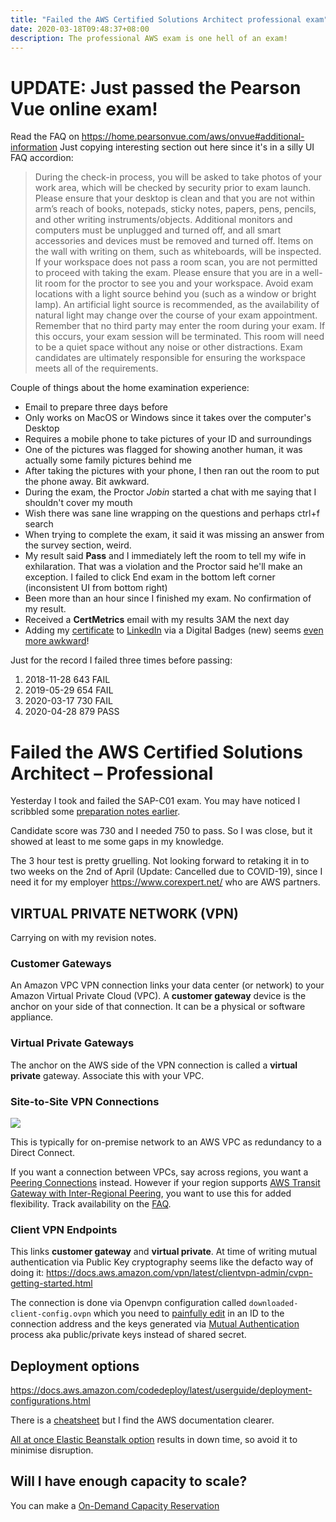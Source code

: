 ```yaml
---
title: "Failed the AWS Certified Solutions Architect professional exam"
date: 2020-03-18T09:48:37+08:00
description: The professional AWS exam is one hell of an exam!
---
```


# UPDATE: Just passed the Pearson Vue online exam!

Read the FAQ on <https://home.pearsonvue.com/aws/onvue#additional-information>
Just copying interesting section out here since it's in a silly UI FAQ
accordion:

> During the check-in process, you will be asked to take photos of your work
> area, which will be checked by security prior to exam launch. Please ensure
> that your desktop is clean and that you are not within arm’s reach of books,
> notepads, sticky notes, papers, pens, pencils, and other writing
> instruments/objects. Additional monitors and computers must be unplugged and
> turned off, and all smart accessories and devices must be removed and turned
> off. Items on the wall with writing on them, such as whiteboards, will be
> inspected. If your workspace does not pass a room scan, you are not permitted
> to proceed with taking the exam.
> Please ensure that you are in a well-lit room for the proctor to see you and
> your workspace. Avoid exam locations with a light source behind you (such as a
> window or bright lamp). An artificial light source is recommended, as the
> availability of natural light may change over the course of your exam
> appointment. Remember that no third party may enter the room during your exam.
> If this occurs, your exam session will be terminated. This room will need to be
> a quiet space without any noise or other distractions. Exam candidates are
> ultimately responsible for ensuring the workspace meets all of the
> requirements.

Couple of things about the home examination experience:

* Email to prepare three days before
* Only works on MacOS or Windows since it takes over the computer's Desktop
* Requires a mobile phone to take pictures of your ID and surroundings
* One of the pictures was flagged for showing another human, it was actually some family pictures behind me
* After taking the pictures with your phone, I then ran out the room to put the phone away. Bit awkward.
* During the exam, the Proctor _Jobin_ started a chat with me saying that I shouldn't cover my mouth
* Wish there was sane line wrapping on the questions and perhaps ctrl+f search
* When trying to complete the exam, it said it was missing an answer from the survey section, weird.
* My result said **Pass** and I immediately left the room to tell my wife in exhilaration. That was a violation and the Proctor said he'll make an exception. I failed to click End exam in the bottom left corner (inconsistent UI from bottom right)
* Been more than an hour since I finished my exam. No confirmation of my result.
* Received a **CertMetrics** email with my results 3AM the next day
* Adding my [certificate](https://www.youracclaim.com/badges/4225b0a3-ad90-43d2-a22d-25d274da0e84/public_url) to [LinkedIn](https://www.linkedin.com/in/kaihendry/) via a Digital Badges (new) seems [even more awkward](https://s.natalian.org/2020-04-29/cert-linkedin.mp4)!

Just for the record I failed three times before passing:

1. 2018-11-28 643 FAIL
2. 2019-05-29 654 FAIL
3. 2020-03-17 730 FAIL
4. 2020-04-28 879 PASS

# Failed the AWS Certified Solutions Architect – Professional

Yesterday I took and failed the SAP-C01 exam. You may have noticed I scribbled
some [preparation notes earlier](https://dabase.com/blog/AWS_Pro_exam_notes/).

Candidate score was 730 and I needed 750 to pass. So I was close, but it showed
at least to me some gaps in my knowledge.

The 3 hour test is pretty gruelling. Not looking forward to retaking it in to
two weeks on the 2nd of April (Update: Cancelled due to COVID-19), since I need
it for my employer <https://www.corexpert.net/> who are AWS partners.

## VIRTUAL PRIVATE NETWORK (VPN)

Carrying on with my revision notes.

### Customer Gateways

An Amazon VPC VPN connection links your data center (or network) to your Amazon
Virtual Private Cloud (VPC). A **customer gateway** device is the anchor on
your side of that connection. It can be a physical or software appliance.

### Virtual Private Gateways

The anchor on the AWS side of the VPN connection is called a **virtual private** gateway. Associate this with your VPC.

### Site-to-Site VPN Connections

<img src="https://s.natalian.org/2020-03-27/site-to-site.png">

This is typically for on-premise network to an AWS VPC as redundancy to a Direct Connect.

If you want a connection between VPCs, say across regions, you want a [Peering
Connections](https://ap-southeast-1.console.aws.amazon.com/vpc/home?region=ap-southeast-1#PeeringConnections:sort=vpcPeeringConnectionId)
instead. However if your region supports [AWS Transit Gateway with Inter-Regional Peering](https://aws.amazon.com/blogs/aws/aws-transit-gateway-adds-multicast-and-inter-regional-peering/), you want to use this for added flexibility. Track availability on the [FAQ](https://aws.amazon.com/transit-gateway/faqs/).

### Client VPN Endpoints

This links **customer gateway** and **virtual private**. At time of writing mutual authentication via Public Key cryptography seems like the defacto way of doing it: <https://docs.aws.amazon.com/vpn/latest/clientvpn-admin/cvpn-getting-started.html>

The connection is done via Openvpn configuration called
`downloaded-client-config.ovpn` which you need to [painfully
edit](https://docs.aws.amazon.com/vpn/latest/clientvpn-admin/cvpn-getting-started.html#cvpn-getting-started-config)
in an ID to the connection address and the keys generated via [Mutual
Authentication](https://docs.aws.amazon.com/vpn/latest/clientvpn-admin/authentication-authorization.html#mutual)
process aka public/private keys instead of shared secret.

## Deployment options

<https://docs.aws.amazon.com/codedeploy/latest/userguide/deployment-configurations.html>

There is a [cheatsheet](https://tutorialsdojo.com/aws-codedeploy/) but I find the AWS documentation clearer.

[All at once Elastic Beanstalk
option](https://docs.aws.amazon.com/elasticbeanstalk/latest/dg/using-features.deploy-existing-version.html#deployments-newversion)
results in down time, so avoid it to minimise disruption.

## Will I have enough capacity to scale?

You can make a [On-Demand Capacity Reservation](https://docs.aws.amazon.com/AWSEC2/latest/UserGuide/ec2-capacity-reservations.html)

